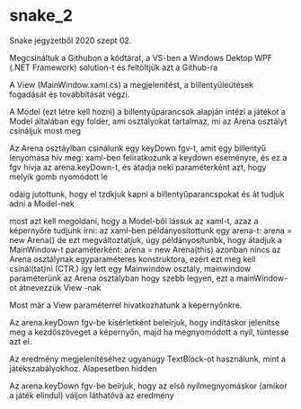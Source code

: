 # snake_2
Snake jegyzetből 2020 szept 02.

Megcsináltuk a Githubon a kódtárat, a VS-ben a Windows Dektop WPF (.NET Framework) solution-t
és feltöltjük azt a Github-ra


A View (MainWindow.xaml.cs) a megjelenítést, a billentyűleütések fogadását és továbbítását végzi.

A Model (ezt létre kell hozni) a billentyűparancsok alapján intézi a játékot
a Model általában egy folder, ami osztályokat tartalmaz, mi az Arena osztályt csináljuk most meg

Az Arena osztáylban csinálunk egy keyDown fgv-t, amit egy billentyű lenyomása hív meg:
	xaml-ben feliratkozunk a keydown eseményre, és ez a fgv hívja az arena.keyDown-t, és átadja neki paraméterként azt, hogy melyik gomb nyomódott le 

odáig jutottunk, hogy el tzdkjuk kapni a billentyűparancspokat és át tudjuk adni a Model-nek

most azt kell megoldani, hogy a Model-ből lássuk az xaml-t, azaz a képernyőre tudjunk írni:
	az xaml-ben példányosítottunk egy arena-t: arena = new Arena()
	de ezt megváltoztatjuk, úgy példányosítunbk, hogy átadjuk a MainWindow-t paraméterként: arena = new Arena(this)
	azonban nincs az Arena osztálynak egyparaméteres konstruktora, ezért ezt meg kell csinál(tat)ni (CTR.)
	így lett egy Mainwindow osztály, mainwindow paraméterünk az Arena osztályban
	hogy szebb legyen, ezt a mainWindow-ot átnevezzük View -nak

Most már a View paraméterrel hivatkozhatunk a képernyőnkre.

Az arena.keyDown fgv-be kísérletként beleírjuk, hogy indításkor jelenítse meg a kezdőszöveget a képernyőn, majd ha megnyomódott a nyíl, 
tüntesse azt el.

Az eredmény megjelenítéséhez ugyanúgy TextBlock-ot használunk, mint a játékszabályokhoz. Alapesetben hidden

Az arena.keyDown fgv-be beírjuk, hogy az első  nyílmegnyomáskor (amikor a játék elindul) váljon láthatóvá az eredmény

